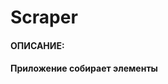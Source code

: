 # Scraper

#### ОПИСАНИЕ:
#### Приложение собирает элементы <title> и <meta> со страниц интернет-сайтов из заголовка. 
#### Собранные данные сохраняются в формате json кодировке UTF-8. 
#### На вход в приложение принимает путь до текстового файла с перечнем URL-страниц интернет-сайтов построчно.
#### 
#### ТЕХНИЧЕСКИЕ РЕШЕНИЯ:
#### * ASP.NET WebAPI, чтобы продемонстрировать навыки + возможность добавить UI на Angular в перспективе
#### * базовая логика парсинга в классах HtmlAgilityProvider и ScrapingJob, в т.ч. обработка в формате Task.WhenAll
#### 
#### * разделение проекта на слои: API, Domain, Application, Infractructure
#### * две "богатые" доменные модели для сущностей Order и Notice со связью  "один Order ко многим Notices"
#### * работа с сущностями Notice происходит через главную сущность Order
#### 
#### * PostgreSQL в Docker Compose для хранение данных, в т.ч. для метаданных применён формат JsonB
#### * База данных состоит из 2-х таблиц 3-ей нормальной формы для заказов и записей, 
#### * раздельный DbContext на чтение и записи для ускорения чтения (CQRS) + паттерн UnitOfWork для записи данных
#### * DbConfiguration + ручные миграции EF Core для надёжности
#### * репозитории оформления логики и доступа к DbContext в слое Infractructure из слоя Application
#### 
#### * Result паттерн + обёртка в ответа в Envelope клиенту UI вместо GlobalExceptionHandler
#### * XML документация
#### * история разработки в GitHub
#### 
#### *библиотеки:
#### 	HTML Agility Pack, т.к. быстрее Selenium, достаточен для задачи
#### 	FluentValidation, в т.ч. AutoValidation - lдополнительная валидация данных от клиента до API приложения
#### 	HangFire для запуска задач сбора данных по расписанию